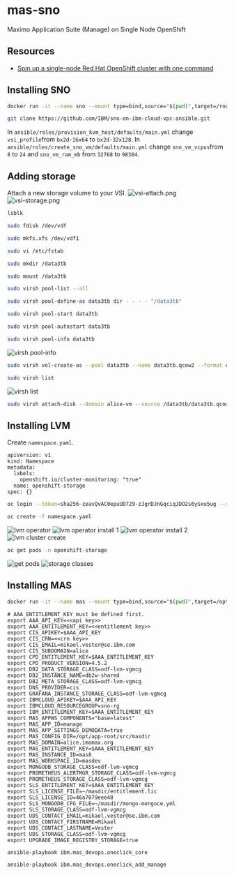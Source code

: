 # mas-sno
Maximo Application Suite (Manage) on Single Node OpenShift
## Resources
- [Spin up a single-node Red Hat OpenShift cluster with one command](https://developer.ibm.com/tutorials/spin-up-a-single-node-openshift-cluster-with-one-command/)
## Installing SNO
```zsh
docker run -it --name sno --mount type=bind,source="$(pwd)",target=/root/sno pmv/fedora-sno:0.4
```
```zsh
git clone https://github.com/IBM/sno-on-ibm-cloud-vpc-ansible.git
```
In `ansible/roles/provision_kvm_host/defaults/main.yml` change `vsi_profile`from `bx2d-16x64` to `bx2d-32x128`.
In `ansible/roles/create_sno_vm/defaults/main.yml` change `sno_vm_vcpus`from `8` to `24` and `sno_vm_ram_mb` from `32768` to `98304`.
## Adding storage
Attach a new storage volume to your VSI.
![vsi-attach.png](/images/vsi-attach.png)
![vsi-storage.png](/images/vsi-storage.png)
```zsh
lsblk
```
```zsh
sudo fdisk /dev/vdf
```
```zsh
sudo mkfs.xfs /dev/vdf1
```
```zsh
sudo vi /etc/fstab
```
```zsh
sudo mkdir /data3tb
```
```zsh
sudo mount /data3tb
```
```zsh
sudo virsh pool-list --all
```
```zsh
sudo virsh pool-define-as data3tb dir - - - - "/data3tb"
```
```zsh
sudo virsh pool-start data3tb
```
```zsh
sudo virsh pool-autostart data3tb
```
```zsh
sudo virsh pool-info data3tb
```
![virsh pool-info](/images/virsh-pool-info.png)
```zsh
sudo virsh vol-create-as --pool data3tb --name data3tb.qcow2 --format qcow2 --capacity 2910G
```
```zsh
sudo virsh list
```
![virsh list](/images/virsh-list.png)
```zsh
sudo virsh attach-disk --domain alice-vm --source /data3tb/data3tb.qcow2 --subdriver qcow2 --target vdb
```
## Installing LVM
Create `namespace.yaml`.
```
apiVersion: v1
kind: Namespace
metadata:
  labels:
    openshift.io/cluster-monitoring: "true"
  name: openshift-storage
spec: {}
```
```zsh
oc login --token=sha256~zeavQvAC0epuUD729-zJgrDJnGqciqJDO2s6ySxu5ug --server=https://api.alice.snomas.cloud:6443
```
```zsh
oc create -f namespace.yaml
```
![lvm operator](/images/lvm-operator.png)
![lvm operator install 1](/images/lvm-operator-install-1.png)
![lvm operator install 2](/images/lvm-operator-install-2.png)
![lvm cluster create](/images/lvm-cluster-create.png)
```zsh
oc get pods -n openshift-storage
```
![get pods](/images/get-pods.png)
![storage classes](/images/storage-classes.png)

## Installing MAS
```zsh
docker run -it --name mas --mount type=bind,source="$(pwd)",target=/opt/app-root/src/masdir --rm quay.io/ibmmas/cli
```
```
# AAA_ENTITLEMENT_KEY must be defined first.
export AAA_API_KEY=<<api key>>
export AAA_ENTITLEMENT_KEY=<<entitlement key>>
export CIS_APIKEY=$AAA_API_KEY
export CIS_CRN=<<crn key>>
export CIS_EMAIL=mikael.vester@se.ibm.com
export CIS_SUBDOMAIN=alice
export CPD_ENTITLEMENT_KEY=$AAA_ENTITLEMENT_KEY
export CPD_PRODUCT_VERSION=4.5.2
export DB2_DATA_STORAGE_CLASS=odf-lvm-vgmcg
export DB2_INSTANCE_NAME=db2w-shared
export DB2_META_STORAGE_CLASS=odf-lvm-vgmcg
export DNS_PROVIDER=cis
export GRAFANA_INSTANCE_STORAGE_CLASS=odf-lvm-vgmcg
export IBMCLOUD_APIKEY=$AAA_API_KEY
export IBMCLOUD_RESOURCEGROUP=sno-rg
export IBM_ENTITLEMENT_KEY=$AAA_ENTITLEMENT_KEY
export MAS_APPWS_COMPONENTS="base=latest"
export MAS_APP_ID=manage
export MAS_APP_SETTINGS_DEMODATA=true
export MAS_CONFIG_DIR=/opt/app-root/src/masdir
export MAS_DOMAIN=alice.imomax.org
export MAS_ENTITLEMENT_KEY=$AAA_ENTITLEMENT_KEY
export MAS_INSTANCE_ID=mas8
export MAS_WORKSPACE_ID=masdev
export MONGODB_STORAGE_CLASS=odf-lvm-vgmcg
export PROMETHEUS_ALERTMGR_STORAGE_CLASS=odf-lvm-vgmcg
export PROMETHEUS_STORAGE_CLASS=odf-lvm-vgmcg
export SLS_ENTITLEMENT_KEY=$AAA_ENTITLEMENT_KEY
export SLS_LICENSE_FILE=~/masdir/entitlement.lic
export SLS_LICENSE_ID=46a7079eee48
export SLS_MONGODB_CFG_FILE=~/masdir/mongo-mongoce.yml
export SLS_STORAGE_CLASS=odf-lvm-vgmcg
export UDS_CONTACT_EMAIL=mikael.vester@se.ibm.com
export UDS_CONTACT_FIRSTNAME=Mikael
export UDS_CONTACT_LASTNAME=Vester
export UDS_STORAGE_CLASS=odf-lvm-vgmcg
export UPGRADE_IMAGE_REGISTRY_STORAGE=true
```
```zsh
ansible-playbook ibm.mas_devops.oneclick_core
```
```zsh
ansible-playbook ibm.mas_devops.oneclick_add_manage
```
